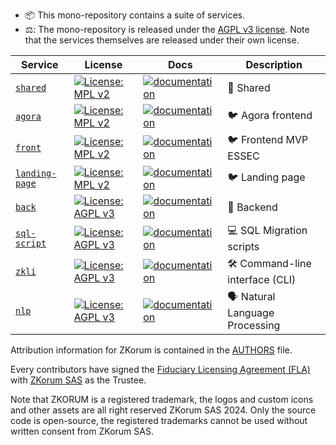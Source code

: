 - 📦 This mono-repository contains a suite of services.
- ⚖️: The mono-repository is released under the [AGPL v3 license](./COPYING). Note that the services themselves are released under their own license.

| Service                                   | License                                                                                                  | Docs                                                                                  | Description                     |
| ----------------------------------------- | -------------------------------------------------------------------------------------------------------- | ------------------------------------------------------------------------------------- | ------------------------------- |
| [`shared`](./services/shared)             | [![License: MPL v2](https://img.shields.io/badge/license-MPL%202.0-cyan.svg)](./services/shared/COPYING) | [![documentation](https://img.shields.io/badge/readme-cyan)](./services/shared)       | 🤝 Shared                       |
| [`agora`](./services/agora)               | [![License: MPL v2](https://img.shields.io/badge/license-MPL%202.0-cyan.svg)](./services/agora/COPYING)  | [![documentation](https://img.shields.io/badge/readme-cyan)](./services/agora)        | 🐦 Agora frontend                     |
| [`front`](./services/front)               | [![License: MPL v2](https://img.shields.io/badge/license-MPL%202.0-cyan.svg)](./services/front/COPYING)  | [![documentation](https://img.shields.io/badge/readme-cyan)](./services/front)        | 🐦 Frontend MVP ESSEC                     |
| [`landing-page`](./services/landing-page) | [![License: MPL v2](https://img.shields.io/badge/license-MPL%202.0-cyan.svg)](./services/front/COPYING)  | [![documentation](https://img.shields.io/badge/readme-cyan)](./services/landing-page) | 🐦 Landing page                 |
| [`back`](./services/back)                 | [![License: AGPL v3](https://img.shields.io/badge/License-AGPL%20v3-blue.svg)](./services/back/COPYING)  | [![documentation](https://img.shields.io/badge/readme-blue)](./services/back)         | 💭 Backend                      |
| [`sql-script`](./services/sql-script)     | [![License: AGPL v3](https://img.shields.io/badge/License-AGPL%20v3-blue.svg)](./services/back/COPYING)  | [![documentation](https://img.shields.io/badge/readme-blue)](./services/sql-script)   | 💻 SQL Migration scripts        |
| [`zkli`](./services/zkli)                 | [![License: AGPL v3](https://img.shields.io/badge/License-AGPL%20v3-blue.svg)](./services/back/COPYING)  | [![documentation](https://img.shields.io/badge/readme-blue)](./services/zkli)         | 🛠️ Command-line interface (CLI) |
| [`nlp`](./services/nlp)                   | [![License: AGPL v3](https://img.shields.io/badge/License-AGPL%20v3-blue.svg)](./services/back/COPYING)  | [![documentation](https://img.shields.io/badge/readme-blue)](./services/nlp)          | 🗣️ Natural Language Processing  |

Attribution information for ZKorum is contained in the [AUTHORS](AUTHORS) file.

Every contributors have signed the [Fiduciary Licensing Agreement (FLA)](https://cla-assistant.io/zkorum/zkorum) with [ZKorum SAS](https://annuaire-entreprises.data.gouv.fr/entreprise/zkorum-984736173) as the Trustee.

Note that ZKORUM is a registered trademark, the logos and custom icons and other assets are all right reserved ZKorum SAS 2024. 
Only the source code is open-source, the registered trademarks cannot be used without written consent from ZKorum SAS.
